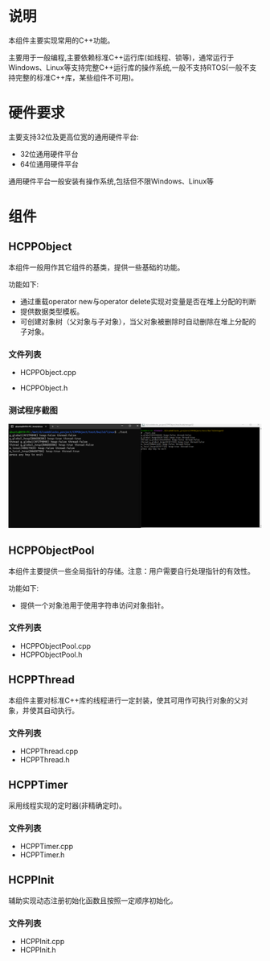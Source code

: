 # 说明

本组件主要实现常用的C++功能。

主要用于一般编程,主要依赖标准C++运行库(如线程、锁等)，通常运行于Windows、Linux等支持完整C++运行库的操作系统,一般不支持RTOS(一般不支持完整的标准C++库，某些组件不可用)。

# 硬件要求

主要支持32位及更高位宽的通用硬件平台:

- 32位通用硬件平台
- 64位通用硬件平台

通用硬件平台一般安装有操作系统,包括但不限Windows、Linux等

# 组件

## HCPPObject

本组件一般用作其它组件的基类，提供一些基础的功能。

功能如下:

- 通过重载operator new与operator delete实现对变量是否在堆上分配的判断
- 提供数据类型模板。
- 可创建对象树（父对象与子对象），当父对象被删除时自动删除在堆上分配的子对象。

### 文件列表

- HCPPObject.cpp  

- HCPPObject.h  

### 测试程序截图

![test](../doc/test.png)

## HCPPObjectPool

本组件主要提供一些全局指针的存储。注意：用户需要自行处理指针的有效性。

功能如下:

- 提供一个对象池用于使用字符串访问对象指针。

### 文件列表

- HCPPObjectPool.cpp  
- HCPPObjectPool.h

## HCPPThread

本组件主要对标准C++库的线程进行一定封装，使其可用作可执行对象的父对象，并使其自动执行。

### 文件列表

- HCPPThread.cpp
- HCPPThread.h

## HCPPTimer

采用线程实现的定时器(非精确定时)。

### 文件列表

- HCPPTimer.cpp
- HCPPTimer.h

## HCPPInit

辅助实现动态注册初始化函数且按照一定顺序初始化。

### 文件列表

- HCPPInit.cpp
- HCPPInit.h